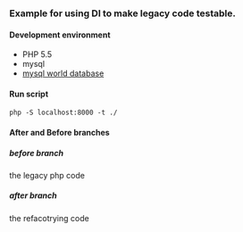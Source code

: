 ### Example for using DI to make legacy code testable.

#### Development environment
- PHP 5.5
- mysql
- [mysql world database](http://dev.mysql.com/doc/index-other.html)

#### Run script
`php -S localhost:8000 -t ./`

#### After and Before branches
##### before branch
the legacy php code
##### after branch
the refacotrying code